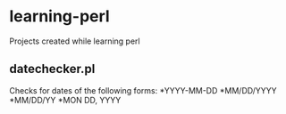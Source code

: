 # learning-perl
Projects created while learning perl

## datechecker.pl
Checks for dates of the following forms:
 *YYYY-MM-DD
 *MM/DD/YYYY
 *MM/DD/YY
 *MON DD, YYYY